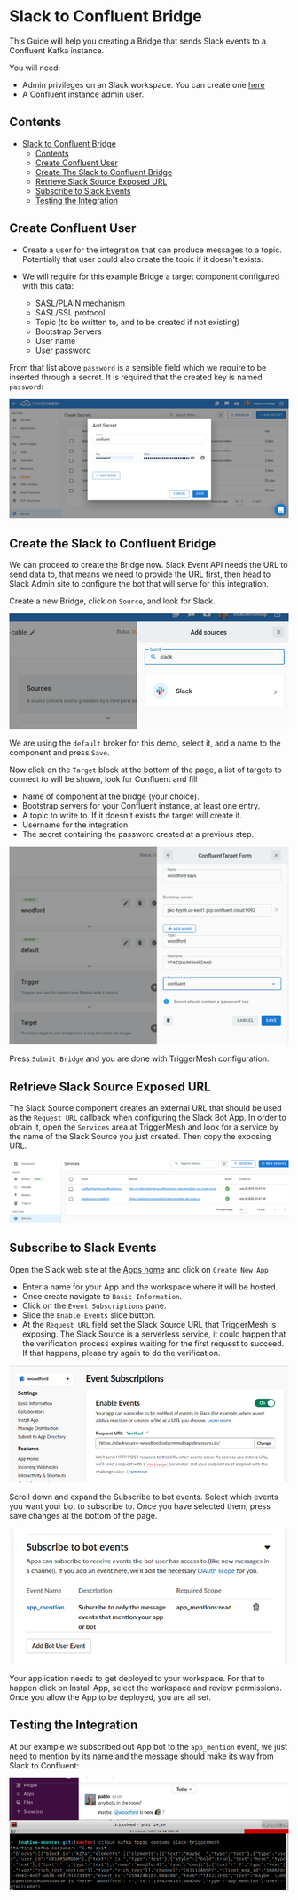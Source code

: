 # Slack to Confluent Bridge

This Guide will help you creating a Bridge that sends Slack events to a Confluent Kafka instance.

You will need:

- Admin privileges on an Slack workspace. You can create one [here](https://slack.com/create)
- A Confluent instance admin user.

## Contents

- [Slack to Confluent Bridge](#slack-to-confluent-bridge)
  - [Contents](#contents)
  - [Create Confluent User](#create-confluent-user)
  - [Create The Slack to Confluent Bridge](#create-the-slack-to-confluent-bridge)
  - [Retrieve Slack Source Exposed URL](#retrieve-slack-source-exposed-url)
  - [Subscribe to Slack Events](#subscribe-to-slack-events)
  - [Testing the Integration](#testing-the-integration)

## Create Confluent User

- Create a user for the integration that can produce messages to a topic. Potentially that user could also create the topic if it doesn't exists.
- We will require for this example Bridge a target component configured with this data:

  - SASL/PLAIN mechanism
  - SASL/SSL protocol
  - Topic (to be written to, and to be created if not existing)
  - Bootstrap Servers
  - User name
  - User password

From that list above `password` is a sensible field which we require to be inserted through a secret. It is required that the created key is named `password`:

![Secret creation](../../assets/images/slack-confluent-bridge/secret-creation.png)

## Create the Slack to Confluent Bridge

We can proceed to create the Bridge now. Slack Event API needs the URL to send data to, that means we need to provide the URL first, then head to Slack Admin site to configure the bot that will serve for this integration.

Create a new Bridge, click on `Source`, and look for Slack.

![Slack source](../../assets/images/slack-confluent-bridge/slack-source-list.png)

We are using the `default` broker for this demo, select it, add a name to the component and press `Save`.

Now click on the `Target` block at the bottom of the page, a list of targets to connect to will be shown, look for Confluent and fill

- Name of component at the bridge (your choice).
- Bootstrap servers for your Confluent instance, at least one entry.
- A topic to write to. If it doesn't exists the target will create it.
- Username for the integration.
- The secret containing the password created at a previous step.

![Confluent target](../../assets/images/slack-confluent-bridge/confluent-target.png)

Press `Submit Bridge` and you are done with TriggerMesh configuration.

## Retrieve Slack Source Exposed URL

The Slack Source component creates an external URL that should be used as the `Request URL` callback when configuring the Slack Bot App. In order to obtain it, open the `Services` area at TriggerMesh and look for a service by the name of the Slack Source you just created. Then copy the exposing URL.

![Slack URL](../../assets/images/slack-confluent-bridge/slack-url.png)

## Subscribe to Slack Events

Open the Slack web site at the [Apps home](https://api.slack.com/apps) anc click on `Create New App`

- Enter a name for your App and the workspace where it will be hosted.
- Once create navigate to `Basic Information`.
- Click on the `Event Subscriptions` pane.
- Slide the `Enable Events` slide button.
- At the `Request URL` field set the Slack Source URL that TriggerMesh is exposing. The Slack Source is a serverless service, it could happen that the verification process expires waiting for the first request to succeed. If that happens, please try again to do the verification.

![URL verification](../../assets/images/slack-confluent-bridge/url-verification.png)

Scroll down and expand the Subscribe to bot events. Select which events you want your bot to subscribe to.
Once you have selected them, press save changes at the bottom of the page.

![Slack subscriptions](../../assets/images/slack-confluent-bridge/slack-subscriptions.png)

Your application needs to get deployed to your workspace. For that to happen click on Install App, select the workspace and review permissions.
Once you allow the App to be deployed, you are all set.

## Testing the Integration

At our example we subscribed out App bot to the `app_mention` event, we just need to mention by its name and the message should make its way from Slack to Confluent:

![Slack Confluent test](../../assets/images/slack-confluent-bridge/slack-confluent-test.png)
